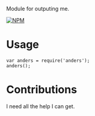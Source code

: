 Module for outputing me.

[![NPM](https://nodei.co/npm/anders.png?stars=true&downloads=true)](https://npmjs.org/package/anders)

# Usage
	var anders = require('anders');
	anders();

# Contributions

I need all the help I can get.
